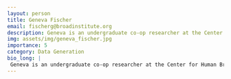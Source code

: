 ```yaml
---
layout: person
title: Geneva Fischer
email: fischerg@broadinstitute.org 
description: Geneva is an undergraduate co-op researcher at the Center for Human Brain Variation and a fifth-year biochemistry major at Northeastern University. Before joining the center, she researched somatic ...
img: assets/img/geneva_fischer.jpg
importance: 5
category: Data Generation
bio_long: |
 Geneva is an undergraduate co-op researcher at the Center for Human Brain Variation and a fifth-year biochemistry major at Northeastern University. Before joining the center, she researched somatic repeat expansion in the McCarroll Lab. She has also conducted research in viral synthetic biology for CAR-T cell therapy and in prokaryotic synthetic biology.
---
```

